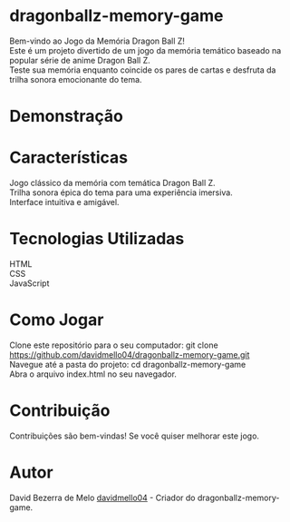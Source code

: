 # dragonballz-memory-game

Bem-vindo ao Jogo da Memória Dragon Ball Z!  
Este é um projeto divertido de um jogo da memória temático baseado na popular série de anime Dragon Ball Z.  
Teste sua memória enquanto coincide os pares de cartas e desfruta da trilha sonora emocionante do tema.

# Demonstração


# Características
Jogo clássico da memória com temática Dragon Ball Z.  
Trilha sonora épica do tema para uma experiência imersiva.  
Interface intuitiva e amigável.  

# Tecnologias Utilizadas
HTML  
CSS  
JavaScript  

# Como Jogar
Clone este repositório para o seu computador: git clone https://github.com/davidmello04/dragonballz-memory-game.git  
Navegue até a pasta do projeto: cd dragonballz-memory-game  
Abra o arquivo index.html no seu navegador.

# Contribuição
Contribuições são bem-vindas! Se você quiser melhorar este jogo.

# Autor
David Bezerra de Melo [davidmello04](https://github.com/davidmello04) - Criador do dragonballz-memory-game.
